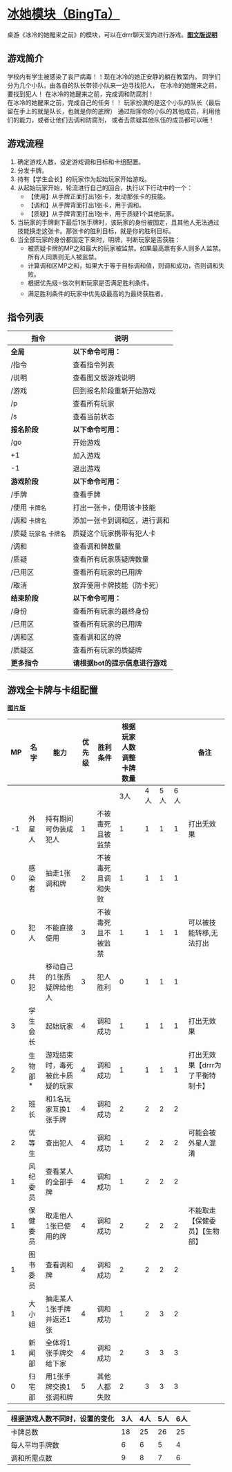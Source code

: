 # [冰她模块（BingTa）](BingTa.py)

桌游《冰冷的她醒来之前》的模块，可以在drrr聊天室内进行游戏。[**图文版说明**](https://docs.qq.com/aio/DUmdZeHFteElNa3Z0?p=O4fcyF2HI8XWoTcVd4F60c)

## 游戏简介

学校内有学生被感染了丧尸病毒！！现在冰冷的她正安静的躺在教室内。
同学们分为几个小队，由各自的队长带领小队来一边寻找犯人，
在冰冷的她醒来之前，要找到犯人！
在冰冷的她醒来之前，完成调和防腐剂！	
在冰冷的她醒来之前，完成自己的任务！！
玩家扮演的是这个小队的队长（最后留在手上的就是队长，也就是你的底牌）
通过指挥你的小队的其他成员，利用他们的能力，或者让他们去调和防腐剂，
或者去质疑其他队伍的成员都可以哦！



## 游戏流程

1. 确定游戏人数，设定游戏调和目标和卡组配置。	
2. 分发卡牌。
3. 持有【学生会长】的玩家作为起始玩家开始游戏。
4. 从起始玩家开始，轮流进行自己的回合，执行以下行动中的一个：	
	* 【使用】从手牌正面打出1张卡，发动那张卡的技能。		
	* 【调和】从手牌背面打出1张卡，用于调和。
	* 【质疑】从手牌背面打出1张卡，用于质疑1个其他玩家。			
5. 当玩家的手牌剩下最后1张手牌时，该玩家的身份被固定，且其他人无法通过技能换走这张卡。那张卡的胜利目标，就是你的胜利目标。
6. 当全部玩家的身份都固定下来时，明牌，判断玩家是否获胜：
	* 被质疑卡牌的MP之和最大的玩家被监禁。如果最高票有多人则多人监禁。所有人同票则无人被监禁。
	* 计算调和区MP之和，如果大于等于目标调和值，则调和成功，否则调和失败。
	* 根据优先级⭐依次判断玩家是否满足胜利条件。
	* 满足胜利条件的玩家中优先级最高的为最终获胜者。



## 指令列表

| 指令                    | 说明                            |
| ----------------------- | ------------------------------- |
| **全局**                | **以下命令可用：**              |
| /指令                   | 查看指令列表                    |
| /说明                   | 查看图文版游戏说明              |
| /游戏                   | 回到报名阶段重新开始游戏        |
| /p                      | 查看所有玩家                    |
| /s                      | 查看当前状态                    |
| **报名阶段**            | **以下命令可用：**              |
| /go                     | 开始游戏                        |
| +1                      | 加入游戏                        |
| -1                      | 退出游戏                        |
| **游戏阶段**            | **以下命令可用：**              |
| /手牌                   | 查看手牌                        |
| /使用 `卡牌名`          | 打出一张卡，使用该卡技能        |
| /调和 `卡牌名`          | 添加一张卡到调和区，进行调和    |
| /质疑 `玩家名` `卡牌名` | 质疑这个玩家携带有犯人卡        |
| /调和                   | 查看调和牌数量                  |
| /质疑                   | 查看所有玩家质疑牌数量          |
| /已用区                 | 查看所有玩家的已用牌            |
| /取消                   | 放弃使用卡牌技能（防卡死）      |
| **结束阶段**            | **以下命令可用：**              |
| /身份                   | 查看所有玩家的最终身份          |
| /已用区                 | 查看所有玩家的已用牌            |
| /调和区                 | 查看调和区的牌                  |
| /质疑区                 | 查看所有玩家的质疑牌            |
| **更多指令**            | **请根据bot的提示信息进行游戏** |



## 游戏全卡牌与卡组配置

[**图片版**](https://docs.qq.com/sheet/DVkVCWFFueUVFcXNB?tab=2hv3p3)

| MP  | 名字     | 能力                             | 优先级 | 胜利条件           | 根据玩家人数调整卡牌数量 |     |     |     | 备注                             |
| --- | -------- | -------------------------------- | ------ | ------------------ | ------------------------ | --- | --- | --- | -------------------------------- |
|     |          |                                  |        |                    | 3人                      | 4人 | 5人 | 6人 |                                  |
| -1  | 外星人   | 持有期间可伪装成犯人             | 1      | 不被毒死且被监禁   | 1                        | 1   | 1   | 1   | 打出无效果                       |
| 0   | 感染者   | 抽走1张调和牌                    | 2      | 不被毒死且调和失败 | 1                        | 1   | 1   | 1   |                                  |
| 0   | 犯人     | 不能直接使用                     | 3      | 不被毒死且不被监禁 | 1                        | 1   | 1   | 1   | 可以被技能转移,无法打出          |
| 0   | 共犯     | 移动自己的1张质疑牌给他人        | 3      | 犯人胜利           | 0                        | 1   | 1   | 1   |                                  |
| 3   | 学生会长 | 起始玩家                         | 4      | 调和成功           | 1                        | 1   | 1   | 1   | 打出无效果                       |
| 2   | 生物部*  | 游戏结束时，毒死被此卡质疑的玩家 | 4      | 调和成功           | 1                        | 1   | 1   | 1   | 打出无效果【drrr为了平衡特制卡】 |
| 2   | 班长     | 和1名玩家互换1张手牌             | 4      | 调和成功           | 2                        | 2   | 2   | 2   |                                  |
| 2   | 优等生   | 查出犯人                         | 4      | 调和成功           | 1                        | 2   | 2   | 2   | 可能会被外星人混淆               |
| 1   | 风纪委员 | 查看某人的全部手牌               | 4      | 调和成功           | 1                        | 2   | 2   | 2   |                                  |
| 1   | 保健委员 | 取走他人1张已使用的牌            | 4      | 调和成功           | 2                        | 2   | 2   | 2   | 不能取走【保健委员】【生物部】   |
| 1   | 图书委员 | 查看调和牌                       | 4      | 调和成功           | 2                        | 2   | 2   | 2   |                                  |
| 1   | 大小姐   | 抽走某人1张手牌并返还1张         | 4      | 调和成功           | 1                        | 2   | 3   | 2   |                                  |
| 1   | 新闻部   | 全体将1张手牌交给下家            | 4      | 调和成功           | 2                        | 3   | 3   | 3   |                                  |
| 0   | 归宅部   | 用1张手牌交换1张调和牌           | 5      | 其他人都失败       | 2                        | 3   | 3   | 3   |

| 根据游戏人数不同时，设置的变化 | 3人 | 4人 | 5人 | 6人 |
| ------------------------------ | --- | --- | --- | --- |
| 卡牌总数                       | 18  | 25  | 26  | 25  |
| 每人平均手牌数                 | 6   | 6   | 5   | 4   |
| 调和所需点数                   | 9   | 8   | 7   | 6   |
